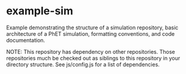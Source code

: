 example-sim
===========

Example demonstrating the structure of a simulation repository,
basic architecture of a PhET simulation, formatting conventions, and code documentation.

NOTE: This repository has dependency on other repositories. Those repositories
much be checked out as siblings to this repository in your directory structure.
See js/config.js for a list of dependencies.